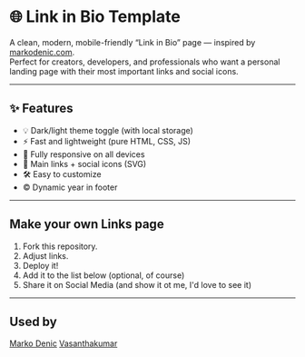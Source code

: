 # 🌐 Link in Bio Template

A clean, modern, mobile-friendly “Link in Bio” page — inspired by [markodenic.com](https://markodenic.com).  
Perfect for creators, developers, and professionals who want a personal landing page with their most important links and social icons.

---

## ✨ Features

- 💡 Dark/light theme toggle (with local storage)
- ⚡ Fast and lightweight (pure HTML, CSS, JS)
- 📱 Fully responsive on all devices
- 🔗 Main links + social icons (SVG)
- 🛠 Easy to customize
- © Dynamic year in footer

---

## Make your own Links page

1. Fork this repository.
2. Adjust links.
3. Deploy it!
4. Add it to the list below (optional, of course)
5. Share it on Social Media (and show it ot me, I'd love to see it)

---

## Used by
[Marko Denic](https://denicmarko.pages.dev)
[Vasanthakumar](https://www.vasan.dev/)
